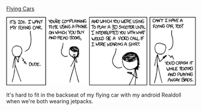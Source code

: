 [Flying Cars](https://xkcd.com/864)

![Flying Cars](./random_comic.png)

It's hard to fit in the backseat of my flying car with my android Realdoll when we're both wearing jetpacks.

